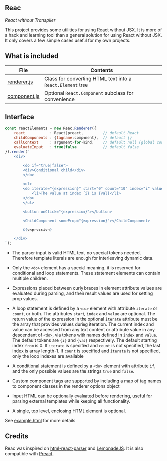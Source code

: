 Reac
----

*React without Transpiler*

This project provides some utilities for using React without JSX. It is more of
a hack and learning tool than a general solution for using React without JSX. It
only covers a few simple cases useful for my own projects.

What is included
----------------

| File | Contents
|------|---------
| [renderer.js](https://github.com/lucianoiam/reac/blob/master/renderer.js) | Class for converting HTML text into a `React.Element` tree
| [component.js](https://github.com/lucianoiam/reac/blob/master/component.js) | Optional `React.Component` subclass for convenience

Interface
---------

```js
const reactElements = new Reac.Renderer({
    react           : React|preact,         // default React
    childComponents : {tagname:component},  // default {}
    callContext     : argument-for-bind,    // default null (global context)
    evaluateInput   : true|false            // default false
}).render(`
    <div>
        
        <do if="true|false">
        <div>Conditional child</div>
        </do>

        <ul>
        <do iterate="{expression}" start="0" count="10" index="i" value="val">
            <li>The value at index {i} is {val}</li>
        </do>
        </ul>
        
        <button onClick="{expression}"></button>

        <ChildComponent someProp="{expression}"></ChildComponent>

        ${expression}

    </div>
`);
```

- The parser input is valid HTML text, no special tokens needed. Therefore 
template literals are enough for interleaving dynamic data.

- Only the `<do>` element has a special meaning, it is reserved for conditional
and loop statements. These statement elements can contain multiple children.

- Expressions placed between curly braces in element attribute values are
evaluated during parsing, and their result values are used for setting prop
values.

- A loop statement is defined by a `<do>` element with attribute `iterate` or
`count`, or both. The attributes `start`, `index` and `value` are optional. The
return value of the expression in the optional `iterate` attribute must be the
array that provides values during iteration. The current index and value can be
accessed from any text content or attribute value in any descendant of `<do>`,
via tokens with names defined in `index` and `value`. The default tokens are
`{i}` and `{val}` respectively. The default starting index `from` is 0. If
`iterate` is specified and `count` is not specified, the last index is array
length-1. If `count` is specified and `iterate` is not specified, only the loop
indexes are available.

- A conditional statement is defined by a `<do>` element with attribute `if`,
and the only possible values are the strings `true` and `false`.

- Custom component tags are supported by including a map of tag names to
component classes in the renderer options object

- Input HTML can be optionally evaluated before rendering, useful for parsing
external templates while keeping all functionality.

- A single, top level, enclosing HTML element is optional.

See [example.html](https://github.com/lucianoiam/reac/blob/master/example.html)
for more details

Credits
-------

Reac was inspired on [html-react-parser](https://github.com/remarkablemark/html-react-parser)
and [LemonadeJS](https://github.com/lemonadejs/lemonadejs). It is also
compatible with [Preact](https://preactjs.com).
